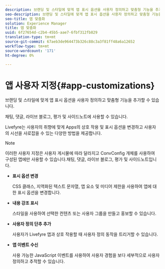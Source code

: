 ```yaml
---
description: 브랜딩 및 스타일에 맞게 앱 표시 옵션을 사용자 정의하고 맞춤형 기능을 추가할 수 있습니다.
seo-description: 브랜딩 및 스타일에 맞게 앱 표시 옵션을 사용자 정의하고 맞춤형 기능을 추가할 수 있습니다.
seo-title: 앱 맞춤화
solution: Experience Manager
title: 앱 맞춤화
uuid: 6f27654d-c2b4-45b5-aae7-6fbf312fb829
translation-type: tm+mt
source-git-commit: 67aeb3de964473b326c88c3a3f81ff48a6a12652
workflow-type: tm+mt
source-wordcount: '171'
ht-degree: 0%

---
```



# 앱 사용자 지정{#app-customizations}

브랜딩 및 스타일에 맞게 앱 표시 옵션을 사용자 정의하고 맞춤형 기능을 추가할 수 있습니다.

채팅, 댓글, 라이브 블로그, 평가 및 사이드노트에 사용할 수 있습니다.

Livefyre는 사용자의 취향에 맞게 Apps의 상호 작용 및 표시 옵션을 변경하고 사용자의 시선을 사로잡을 수 있는 다양한 방법을 제공합니다.

>[!NOTE]
>
>이러한 사용자 지정은 사용자 게시물에 따라 달라지고 ConvConfig 개체를 사용하여 구성된 앱에만 사용할 수 있습니다.채팅, 댓글, 라이브 블로그, 평가 및 사이드노트입니다.

* **표시 옵션 변경**

   CSS 클래스, 지역화된 텍스트 문자열, 앱 요소 및 미디어 제한을 사용하여 앱에 대한 표시 옵션을 변경합니다.

* **내용 강조 표시**

   스타일을 사용하여 선택한 컨텐츠 또는 사용자 그룹을 만들고 홍보할 수 있습니다.

* **사용자 정의 단추 추가**

   사용자가 Livefyre 앱과 상호 작용할 때 사용자 정의 동작을 트리거할 수 있습니다.

* **앱 이벤트 수신**

   사용 가능한 JavaScript 이벤트를 사용하여 사용자 경험을 보다 세부적으로 사용자 정의하고 추적할 수 있습니다.

